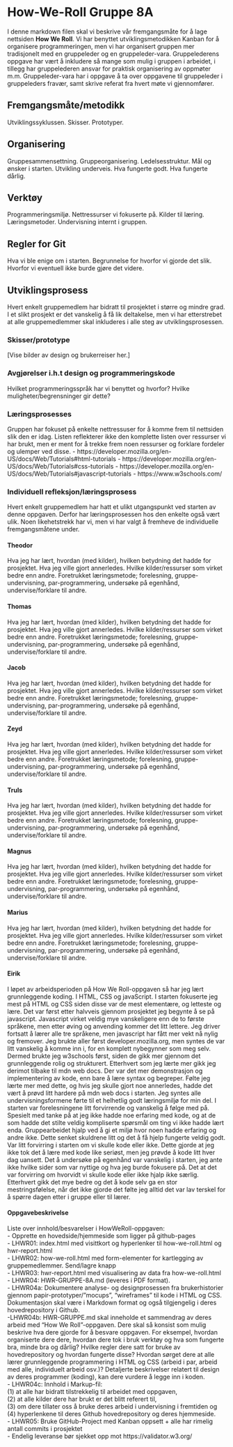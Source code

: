<h1>How-We-Roll Gruppe 8A</h1>

I denne markdown filen skal vi beskrive vår fremgangsmåte for å lage nettsiden **How We Roll**. Vi har benyttet utviklingsmetodikken Kanban for å organisere programmeringen, men vi har organisert gruppen mer tradisjonelt med en gruppeleder og en gruppeleder-vara. Gruppelederens oppgave har vært å inkludere så mange som mulig i gruppen i arbeidet, i tillegg har gruppelederen ansvar for praktisk organisering av oppmøter m.m.
Gruppeleder-vara har i oppgave å ta over oppgavene til gruppeleder i gruppeleders fravær, samt skrive referat fra hvert møte vi gjennomfører.

<h2>Fremgangsmåte/metodikk</h2>
Utviklingssyklussen. Skisser. Prototyper. 

<h2>Organisering</h2>
Gruppesammensettning. Gruppeorganisering. Ledelsesstruktur. Mål og ønsker i starten. Utvikling underveis. Hva fungerte godt. Hva fungerte dårlig.

<h2>Verktøy</h2>
Programmeringsmiljø. Nettressurser vi fokuserte på. Kilder til læring. Læringsmetoder. Undervisning internt i gruppen.

<h2>Regler for Git</h2>
Hva vi ble enige om i starten. Begrunnelse for hvorfor vi gjorde det slik. Hvorfor vi eventuell ikke burde gjøre det videre.

<h2>Utviklingsprosess</h2>
Hvert enkelt gruppemedlem har bidratt til prosjektet i større og mindre grad. I et slikt prosjekt er det vanskelig å få lik deltakelse, men vi har etterstrebet at alle gruppemedlemmer skal inkluderes i alle steg av utviklingsprosessen. 

<h3>Skisser/prototype</h3>
[Vise bilder av design og brukerreiser her.]

<h3>Avgjørelser i.h.t design og programmeringskode</h3>
Hvilket programmeringsspråk har vi benyttet og hvorfor? Hvilke muligheter/begrensninger gir dette?

<h3>Læringsprosesses</h3>
Gruppen har fokuset på enkelte nettressuser for å komme frem til nettsiden slik den er idag. Listen reflekterer ikke den komplette listen over ressurser vi har brukt, men er ment for å trekke frem noen ressurser og forklare fordeler og ulemper ved disse.
- https://developer.mozilla.org/en-US/docs/Web/Tutorials#html-tutorials
- https://developer.mozilla.org/en-US/docs/Web/Tutorials#css-tutorials
- https://developer.mozilla.org/en-US/docs/Web/Tutorials#javascript-tutorials
- https://www.w3schools.com/

<h3>Individuell refleksjon/læringsprosess</h3>
Hvert enkelt gruppemedlem har hatt et ulikt utgangspunkt ved starten av denne oppgaven. Derfor har læringsprosessen hos den enkelte også vært ulik. Noen likehetstrekk har vi, men vi har valgt å fremheve de individuelle fremgangsmåtene under.
<h4>Theodor</h4>
Hva jeg har lært, hvordan (med kilder), hvilken betydning det hadde for prosjektet. Hva jeg ville gjort annerledes. Hvilke kilder/ressurser som virket bedre enn andre. Foretrukket læringsmetode; forelesning, gruppe-undervisning, par-programmering, undersøke på egenhånd, undervise/forklare til andre.
<h4>Thomas</h4>
Hva jeg har lært, hvordan (med kilder), hvilken betydning det hadde for prosjektet. Hva jeg ville gjort annerledes. Hvilke kilder/ressurser som virket bedre enn andre. Foretrukket læringsmetode; forelesning, gruppe-undervisning, par-programmering, undersøke på egenhånd, undervise/forklare til andre.
<h4>Jacob</h4>
Hva jeg har lært, hvordan (med kilder), hvilken betydning det hadde for prosjektet. Hva jeg ville gjort annerledes. Hvilke kilder/ressurser som virket bedre enn andre. Foretrukket læringsmetode; forelesning, gruppe-undervisning, par-programmering, undersøke på egenhånd, undervise/forklare til andre.
<h4>Zeyd</h4>
Hva jeg har lært, hvordan (med kilder), hvilken betydning det hadde for prosjektet. Hva jeg ville gjort annerledes. Hvilke kilder/ressurser som virket bedre enn andre. Foretrukket læringsmetode; forelesning, gruppe-undervisning, par-programmering, undersøke på egenhånd, undervise/forklare til andre.
<h4>Truls</h4>
Hva jeg har lært, hvordan (med kilder), hvilken betydning det hadde for prosjektet. Hva jeg ville gjort annerledes. Hvilke kilder/ressurser som virket bedre enn andre. Foretrukket læringsmetode; forelesning, gruppe-undervisning, par-programmering, undersøke på egenhånd, undervise/forklare til andre.
<h4>Magnus</h4>
Hva jeg har lært, hvordan (med kilder), hvilken betydning det hadde for prosjektet. Hva jeg ville gjort annerledes. Hvilke kilder/ressurser som virket bedre enn andre. Foretrukket læringsmetode; forelesning, gruppe-undervisning, par-programmering, undersøke på egenhånd, undervise/forklare til andre.
<h4>Marius</h4>
Hva jeg har lært, hvordan (med kilder), hvilken betydning det hadde for prosjektet. Hva jeg ville gjort annerledes. Hvilke kilder/ressurser som virket bedre enn andre. Foretrukket læringsmetode; forelesning, gruppe-undervisning, par-programmering, undersøke på egenhånd, undervise/forklare til andre.
<h4>Eirik</h4>
I løpet av arbeidsperioden på How We Roll-oppgaven så har jeg lært grunnleggende koding. I HTML, CSS og javaScript. I starten fokuserte jeg mest på HTML og CSS siden disse var de mest elementære, og letteste og lære. Det var først etter halvveis gjennom prosjektet jeg begynte å se på javascript. Javascript virket veldig mye vanskeligere enn de to første språkene, men etter øving og anvending kommer det litt lettere. Jeg driver fortsatt å lærer alle tre språkene, men javascript har fått mer vekt nå nylig og fremover.
Jeg brukte aller først developer.mozilla.org, men syntes de var litt vanskelig å komme inn i, for en komplett nybegynner som meg selv. Dermed brukte jeg w3schools først, siden de gikk mer gjennom det grunnleggende rolig og strukturert. Etterhvert som jeg lærte mer gikk jeg derimot tilbake til mdn web docs. Der var det mer demonstrasjon og implementering av kode, enn bare å lære syntax og begreper. Følte jeg lærte mer med dette, og hvis jeg skulle gjort noe annerledes, hadde det vært å prøvd litt hardere på mdn web docs i starten.
Jeg syntes alle undervisningsformene førte til et helhetlig godt læringsmiljø for min del. I starten var forelesningene litt forvirrende og vanskelig å følge med på. Spesielt med tanke på at jeg ikke hadde noe erfaring med kode, og at de som hadde det stilte veldig kompliserte spørsmål om ting vi ikke hadde lært enda. Gruppearbeidet hjalp ved å gi et miljø hvor noen hadde erfaring og andre ikke. Dette senket skuldrene litt og det å få hjelp fungerte veldig godt. Var litt forvirring i starten om vi skulle kode eller ikke. Dette gjorde at jeg ikke tok det å lære med kode like seriøst, men jeg prøvde å kode litt hver dag uansett.
Det å undersøke på egenhånd var vanskelig i starten, jeg ante ikke hvilke sider som var nyttige og hva jeg burde fokusere på. Det at det var forvirring om hvorvidt vi skulle kode eller ikke hjalp ikke særlig. Etterhvert gikk det mye bedre og det å kode selv ga en stor mestringsfølelse, når det ikke gjorde det følte jeg alltid det var lav terskel for å spørre dagen etter i gruppe eller til lærer.


<h4>Oppgavebeskrivelse</h4>
Liste over innhold/besvarelser i HowWeRoll-oppgaven:<br>
- Opprette en hovedside/hjemmeside som ligger på github-pages<br>
- LHWR01: index.html med visittkort og hyperlenker til how-we-roll.html og hwr-report.html<br>
- LHWR02: how-we-roll.html med form-elementer for kartlegging av gruppemedlemmer. Send/lagre knapp <br>
- LHWR03: hwr-report.html med visualisering av data fra how-we-roll.html<br>
- LHWR04: HWR-GRUPPE-8A.md (leveres i PDF format).<br>
- LHWR04a: Dokumentere analyse- og designprosessen fra brukerhistorier gjennom papir-prototyper/”mocups”, “wireframes” til kode i HTML og CSS. Dokumentasjon skal være i Markdown format og også tilgjengelig i deres hovedrepository i Github.<br>
-LHWR04b: HWR-GRUPPE<gruppe-id>.md skal inneholde et sammendrag av deres arbeid med “How We Roll”-oppgaven. Dere skal så konsist som mulig beskrive hva dere gjorde for å besvare oppgaven. For eksempel, hvordan organiserte dere dere, hvordan dere tok i bruk verktøy og hva som fungerte bra, minde bra og dårlig? Hvilke regler dere satt for bruke av hovedrepository og hvordan fungerte disse? Hvordan sørget dere at alle lærer grunnleggende programmering i HTML og CSS (arbeid i par, arbeid med alle, individuelt arbeid osv.)? Detaljerte beskrivelser relatert til design av deres programmer (koding), kan dere vurdere å legge inn i koden.<br>
	- LHWR04c: Innhold i Markup-fil:<br>
	(1) at alle har bidratt tilstrekkelig til arbeidet med oppgaven,<br>
	(2) at alle kilder dere har brukt er det blitt referert til,<br>
	(3) om dere tillater oss å bruke deres arbeid i undervisning i fremtiden og<br>
	(4) hyperlenkene til deres Github hovedrepository og deres hjemmeside.<br>
- LHWR05: Bruke GitHub-Project med Kanban oppsett + alle har rimelig antall commits i prosjektet<br>
- Endelig leveranse bør sjekket opp mot https://validator.w3.org/<br>


